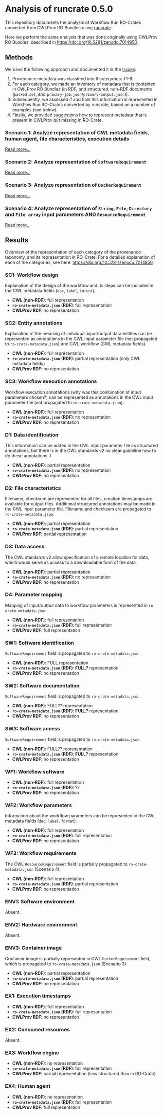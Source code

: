 # Analysis of runcrate 0.5.0

This repository documents the analysis of Workflow Run RO-Crates converted from CWLProv RO Bundles using [runcrate](https://github.com/ResearchObject/runcrate). 

Here we perform the same analysis that was done originally using CWLProv RO Bundles, described in <https://doi.org/10.5281/zenodo.7014950>. 

## Methods

We used the following approach and documented it in the [Issues](https://github.com/RenskeW/runcrate-analysis/issues):

1. Provenance metadata was classified into 6 categories: T1-6.
2. For each category, we made an inventory of metadata that is contained in CWLProv RO Bundles (in RDF, and structured, non-RDF documents (`packed.cwl`, and `primary-job.json`/`primary-output.json`)).
3. Subsequently, we assessed if and how this information is represented in Workflow Run RO-Crates converted by runcrate, based on a number of examples (see below).
4. Finally, we provided suggestions how to represent metadata that is present in CWLProv but missing in RO-Crate.

### Scenario 1: Analyze representation of CWL metadata fields, human agent, file characteristics, execution details

[Read more...](./scenario1/README.md)

### Scenario 2: Analyze representation of `SoftwareRequirement`

[Read more...](./scenario2/README.md)

### Scenario 3: Analyze representation of `DockerRequirement`

[Read more...](./scenario3/README.md)

### Scenario 4: Analyze representation of `String`, `File`, `Directory` and `File array` input parameters AND `ResourceRequirement`

[Read more...](./scenario4/README.md)

## Results

Overview of the representation of each category of the provenance taxonomy, and its representation in RO-Crate. For a detailed explanation of each of the categories, see here: <https://doi.org/10.5281/zenodo.7014950>.

### SC1: Workflow design
Explanation of the design of the workflow and its steps can be included in the CWL metadata fields (`doc`, `label`, `intent`).

- **CWL (non-RDF)**: full representation
- **`ro-crate-metadata.json` (RDF)**: full representation
- **CWLProv RDF**: no representation

### SC2: Entity annotations
Explanation of the meaning of individual input/output data entities can be represented as annotations in the CWL input parameter file (not propagated to `ro-crate-metadata.json`) and CWL workflow (CWL metadata fields).

- **CWL (non-RDF)**: full representation
- **`ro-crate-metadata.json` (RDF)**: partial representation (only CWL metadata fields)
- **CWLProv RDF**: no representation

### SC3: Workflow execution annotations
Workflow execution annotations (why was this combination of input parameters chosen?) can be represented as annotations in the CWL input parameter file (not propagated to `ro-crate-metadata.json`).

- **CWL (non-RDF)**: full representation
- **`ro-crate-metadata.json` (RDF)**: no representation
- **CWLProv RDF**: no representation

### D1: Data identification
This information can be added in the CWL input parameter file as structured annotations, but there is in the CWL standards v2 no clear guideline how to do these annotations. I

- **CWL (non-RDF)**: partial representation
- **`ro-crate-metadata.json` (RDF)**: no representation
- **CWLProv RDF**: no representation

### D2: File characteristics
Filename, checksum are represented for all files, creation timestamps are available for output files. Additional structured annotations may be made in the CWL input parameter file. Filename and checksum are propagated to `ro-crate-metadata.json`.

- **CWL (non-RDF)**: partial representation
- **`ro-crate-metadata.json` (RDF)**: partial representation
- **CWLProv RDF**: partial representation

### D3: Data access
The CWL standards v2 allow specification of a remote location for data, which would serve as access to a downloadable form of the data.

- **CWL (non-RDF)**: partial representation
- **`ro-crate-metadata.json` (RDF)**: no representation
- **CWLProv RDF**: no representation

### D4: Parameter mapping
Mapping of input/output data to workflow parameters is represented in `ro-crate-metadata.json`.

- **CWL (non-RDF)**: full representation
- **`ro-crate-metadata.json` (RDF)**: full representation
- **CWLProv RDF**: full representation

### SW1: Software identification

`SoftwareRequirement` field is propagated to `ro-crate-metadata.json`.

- **CWL (non-RDF)**: FULL representation
- **`ro-crate-metadata.json` (RDF)**: **FULL?** representation
- **CWLProv RDF**: no representation

### SW2: Software documentation

`SoftwareRequirement` field is propagated to `ro-crate-metadata.json`.

- **CWL (non-RDF)**: FULL?? representation
- **`ro-crate-metadata.json` (RDF)**: **FULL?** representation
- **CWLProv RDF**: no representation

### SW3: Software access

`SoftwareRequirement` field is propagated to `ro-crate-metadata.json`.

- **CWL (non-RDF)**: FULL?? representation
- **`ro-crate-metadata.json` (RDF)**: **FULL?** representation
- **CWLProv RDF**: no representation

### WF1: Workflow software

- **CWL (non-RDF)**: full representation
- **`ro-crate-metadata.json` (RDF)**: ??
- **CWLProv RDF**: no representation

### WF2: Workflow parameters
Information about the workflow parameters can be represented in the CWL metadata fields (`doc`, `label`, `format`).

- **CWL (non-RDF)**: full representation
- **`ro-crate-metadata.json` (RDF)**: full representation
- **CWLProv RDF**: no representation

### WF3: Workflow requirements

The CWL `ResourceRequirement` field is partially propagated to `ro-crate-metadata.json` (Scenario 4).

- **CWL (non-RDF)**: full representation
- **`ro-crate-metadata.json` (RDF)**: partial representation
- **CWLProv RDF**: no representation

### ENV1: Software environment
Absent.

### ENV2: Hardware environment
Absent.

### ENV3: Container image
Container image is partially represented in CWL `DockerRequirement` field, which is propagated to `ro-crate-metadata.json` (Scenario 3).

- **CWL (non-RDF)**: partial representation
- **`ro-crate-metadata.json` (RDF)**: partial representation
- **CWLProv RDF**: no representation

### EX1: Execution timestamps

- **CWL (non-RDF)**: full representation
- **`ro-crate-metadata.json` (RDF)**: full representation
- **CWLProv RDF**: no representation

### EX2: Consumed resources
Absent.

### EX3: Workflow engine

- **CWL (non-RDF)**: no representation
- **`ro-crate-metadata.json` (RDF)**: full representation
- **CWLProv RDF**: partial representation (less structured than in RO-Crate)

### EX4: Human agent

- **CWL (non-RDF)**: no representation
- **`ro-crate-metadata.json` (RDF)**: full representation
- **CWLProv RDF**: full representation






